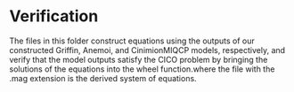 # Verification

The files in this folder construct equations using the outputs of our constructed Griffin, Anemoi, and CinimionMIQCP models, respectively, and verify that the model outputs satisfy the CICO problem by bringing the solutions of the equations into the wheel function.where the file with the .mag extension is the derived system of equations.